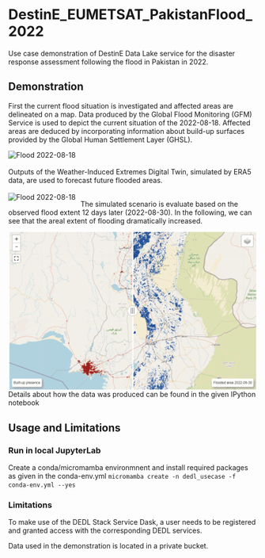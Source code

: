 # DestinE_EUMETSAT_PakistanFlood_2022
 Use case demonstration of DestinE Data Lake service for the disaster response assessment following the flood in Pakistan in 2022.

## Demonstration

First the current flood situation is investigated and affected areas are delineated on a map. Data produced by the Global Flood Monitoring (GFM) Service is used to depict the current situation of the 2022-08-18. Affected areas are deduced by incorporating information about build-up surfaces provided by the Global Human Settlement Layer (GHSL).

<img src="./img/DEDL_PakistanFlood2022_CurrentSituation.gif"
     alt="Flood 2022-08-18"
     style="float: left; margin-right: 10px;" /><br><br>
Outputs of the Weather-Induced Extremes Digital Twin, simulated by ERA5 data, are used to forecast future flooded areas.<br><br>
<img src="./img/DEDL_PakistanFlood2022_Forecast.gif"
     alt="Flood 2022-08-18"
     style="float: left; margin-right: 10px;" />

The simulated scenario is evaluate based on the observed flood extent 12 days later (2022-08-30). In the following, we can see that the areal extent of flooding dramatically increased.

<img src="./img/DEDL_PakistanFlood2022_FloodSituation_20220830.gif"
     alt="Flood 2022-08-18"
     style="float: left; margin-right: 10px;" />

Details about how the data was produced can be found in the given IPython notebook

## Usage and Limitations
### Run in local JupyterLab
Create a conda/micromamba environmnent and install required packages as given in the conda-env.yml
``
micromamba create -n dedl_usecase -f conda-env.yml --yes
``

### Limitations
To make use of the DEDL Stack Service Dask, a user needs to be registered and granted access with the corresponding DEDL services.

Data used in the demonstration is located in a private bucket.




